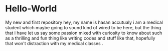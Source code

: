 # Hello-World
My new and first repository
hey, my name is hasan accutualy i am a medical student which maybe going to sound kind of wired to be here, but the thing that i have let us say some passion mixed with curiosity to know about such as a thrilling and fun thing like writing codes and stuff like that, hopefully that won't distraction with my medical classes .
